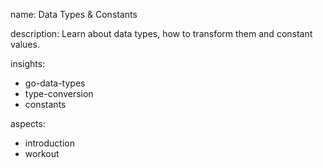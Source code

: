 name: Data Types & Constants

description: Learn about data types, how to transform them and constant values.

insights:
  - go-data-types
  - type-conversion
  - constants

aspects:
  - introduction
  - workout
